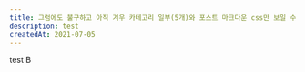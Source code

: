 ```yaml
---
title: 그럼에도 불구하고 아직 겨우 카테고리 일부(5개)와 포스트 마크다운 css만 보일 수 있게 되었습니다. 
description: test
createdAt: 2021-07-05
---
```


test B
